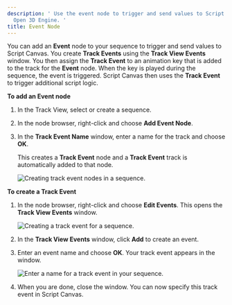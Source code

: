 ```yaml
---
description: ' Use the event node to trigger and send values to Script Canvas in
  Open 3D Engine. '
title: Event Node
---
```


You can add an **Event** node to your sequence to trigger and send values to Script Canvas. You create **Track Events** using the **Track View Events** window. You then assign the **Track Event** to an animation key that is added to the track for the **Event** node. When the key is played during the sequence, the event is triggered. Script Canvas then uses the **Track Event** to trigger additional script logic.

**To add an Event node**

1. In the Track View, select or create a sequence.

1. In the node browser, right-click and choose **Add Event Node**.

1. In the **Track Event Name** window, enter a name for the track and choose **OK**.

   This creates a **Track Event** node and a **Track Event** track is automatically added to that node.

   ![Creating track event nodes in a sequence.](/images/user-guide/cinematics/cinematics-track-view-editor-track-event-nodes.png)

**To create a Track Event**

1. In the node browser, right-click and choose **Edit Events**. This opens the **Track View Events** window.

    ![Creating a track event for a sequence.](/images/user-guide/cinematics/cinematics-track-view-editor-track-event-nodes-2.png)

1. In the **Track View Events** window, click **Add** to create an event.

1. Enter an event name and choose **OK**. Your track event appears in the window.

    ![Enter a name for a track event in your sequence.](/images/user-guide/cinematics/cinematics-track-view-editor-track-event-nodes-3.png)

1. When you are done, close the window. You can now specify this track event in Script Canvas.
